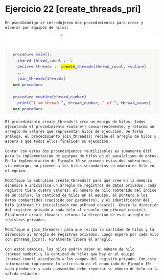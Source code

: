 # Ejercicio 22 [create_threads_pri]
	En pseudocódigo se introdujeron dos procedimientos para crear y esperar por equipos de hilos:

![Pseudo](design/pseudo.png)

	El procedimiento create_threads() crea un equipo de hilos, todos ejecutando el procedimiento routine() concurrentemente, y retorna un arreglo de valores que representan hilos de ejecución. De forma análoga, el procedimiento join_threads() recibe el arreglo de hilos y espera a que todos ellos finalicen su ejecución.

	Contar con estos dos procedimientos reutilizables es sumamente útil para la implementación de equipos de hilos en el paralelismo de datos. En la implementación de Ejemplo 10 se proveen estas dos subrutinas, sin embargo, no proveen a los hilos secundarios su número de hilo en el equipo.

	Modifique la subrutina create_threads() para que cree en la memoria dinámica e inicialice un arreglo de registros de datos privados. Cada registro tiene cuatro valores: el número de hilo (obtenido del índice de un ciclo), la cantidad de hilos en el equipo, el puntero a los datos compartidos (recibido por parámetro), y el identificador del hilo (pthread_t) inicializado con pthread_create(). Envíe la dirección del registro privado a cada hilo al crearlo con pthread_create(). Finalmente create_theads() retorna la dirección de este arreglo de registros privados.

	Modifique a join_threads() para que reciba la cantidad de hilos y la dirección al arreglo de registros privados. Luego espera por cada hilo con pthread_join(). Finalmente libera el arreglo.

	Con estos cambios, los hilos podrán saber su número de hilo (thread_number) y la cantidad de hilos que hay en el equipo (thread_count) accediendo a los campos del registro privado. Con esta información implemente lo solicitado en el enunciado de Ejemplo 10: cada productor y cada consumidor debe reportar su número de hilo en la salida estándar.